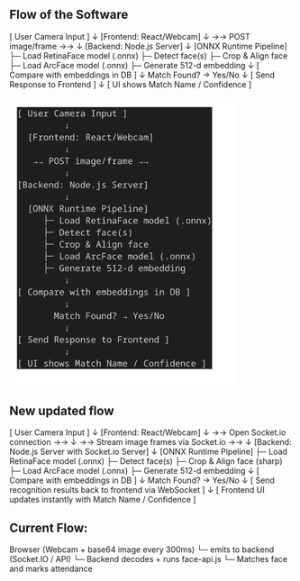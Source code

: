 ## Flow of the Software

[ User Camera Input ]
         ↓
  [Frontend: React/Webcam]
         ↓
   →→ POST image/frame →→
         ↓
[Backend: Node.js Server]
         ↓
  [ONNX Runtime Pipeline]
     ├─ Load RetinaFace model (.onnx)
     ├─ Detect face(s)
     ├─ Crop & Align face
     ├─ Load ArcFace model (.onnx)
     ├─ Generate 512-d embedding
         ↓
[ Compare with embeddings in DB ]
         ↓
       Match Found? → Yes/No
         ↓
[ Send Response to Frontend ]
         ↓
[ UI shows Match Name / Confidence ]


<img src="./src/images/image.png" alt="Flow of the Software" width="400"/>


## New updated flow

[ User Camera Input ]
         ↓
  [Frontend: React/Webcam]
         ↓
  →→ Open Socket.io connection →→
         ↓
  →→ Stream image frames via Socket.io →→
         ↓
[Backend: Node.js Server with Socket.io Server]
         ↓
  [ONNX Runtime Pipeline]
     ├─ Load RetinaFace model (.onnx)
     ├─ Detect face(s)
     ├─ Crop & Align face (sharp)
     ├─ Load ArcFace model (.onnx)
     ├─ Generate 512-d embedding
         ↓
[ Compare with embeddings in DB ]
         ↓
       Match Found? → Yes/No
         ↓
[ Send recognition results back to frontend via WebSocket ]
         ↓
[ Frontend UI updates instantly with Match Name / Confidence ]   


## Current Flow:
Browser (Webcam + base64 image every 300ms)
    └─ emits to backend (Socket.IO / API)
        └─ Backend decodes + runs face-api.js
            └─ Matches face and marks attendance

